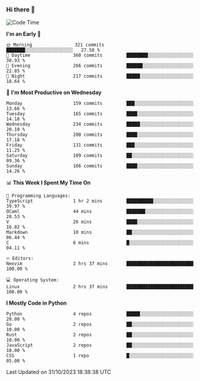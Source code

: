 ### Hi there 👋
<!--START_SECTION:waka-->
![Code Time](http://img.shields.io/badge/Code%20Time-193%20hrs%2053%20mins-blue)

**I'm an Early 🐤** 

```text
🌞 Morning                321 commits         ███████░░░░░░░░░░░░░░░░░░   27.58 % 
🌆 Daytime                360 commits         ████████░░░░░░░░░░░░░░░░░   30.93 % 
🌃 Evening                266 commits         ██████░░░░░░░░░░░░░░░░░░░   22.85 % 
🌙 Night                  217 commits         █████░░░░░░░░░░░░░░░░░░░░   18.64 % 
```
📅 **I'm Most Productive on Wednesday** 

```text
Monday                   159 commits         ███░░░░░░░░░░░░░░░░░░░░░░   13.66 % 
Tuesday                  165 commits         ████░░░░░░░░░░░░░░░░░░░░░   14.18 % 
Wednesday                234 commits         █████░░░░░░░░░░░░░░░░░░░░   20.10 % 
Thursday                 200 commits         ████░░░░░░░░░░░░░░░░░░░░░   17.18 % 
Friday                   131 commits         ███░░░░░░░░░░░░░░░░░░░░░░   11.25 % 
Saturday                 109 commits         ██░░░░░░░░░░░░░░░░░░░░░░░   09.36 % 
Sunday                   166 commits         ████░░░░░░░░░░░░░░░░░░░░░   14.26 % 
```


📊 **This Week I Spent My Time On** 

```text
💬 Programming Languages: 
TypeScript               1 hr 2 mins         ██████████░░░░░░░░░░░░░░░   39.97 % 
OCaml                    44 mins             ███████░░░░░░░░░░░░░░░░░░   28.53 % 
V                        26 mins             ████░░░░░░░░░░░░░░░░░░░░░   16.82 % 
Markdown                 10 mins             ██░░░░░░░░░░░░░░░░░░░░░░░   06.44 % 
C                        6 mins              █░░░░░░░░░░░░░░░░░░░░░░░░   04.11 % 

🔥 Editors: 
Neovim                   2 hrs 37 mins       █████████████████████████   100.00 % 

💻 Operating System: 
Linux                    2 hrs 37 mins       █████████████████████████   100.00 % 
```

**I Mostly Code in Python** 

```text
Python                   4 repos             █████░░░░░░░░░░░░░░░░░░░░   20.00 % 
Go                       2 repos             ██░░░░░░░░░░░░░░░░░░░░░░░   10.00 % 
Rust                     2 repos             ██░░░░░░░░░░░░░░░░░░░░░░░   10.00 % 
JavaScript               2 repos             ██░░░░░░░░░░░░░░░░░░░░░░░   10.00 % 
CSS                      1 repo              █░░░░░░░░░░░░░░░░░░░░░░░░   05.00 % 
```




 Last Updated on 31/10/2023 18:38:38 UTC
<!--END_SECTION:waka-->

<!--
**YoganshSharma/YoganshSharma** is a ✨ _special_ ✨ repository because its `README.md` (this file) appears on your GitHub profile.

Here are some ideas to get you started:

- 🔭 I’m currently working on ...
- 🌱 I’m currently learning ...
- 👯 I’m looking to collaborate on ...
- 🤔 I’m looking for help with ...
- 💬 Ask me about ...
- 📫 How to reach me: ...
- 😄 Pronouns: ...
- ⚡ Fun fact: ...
-->
